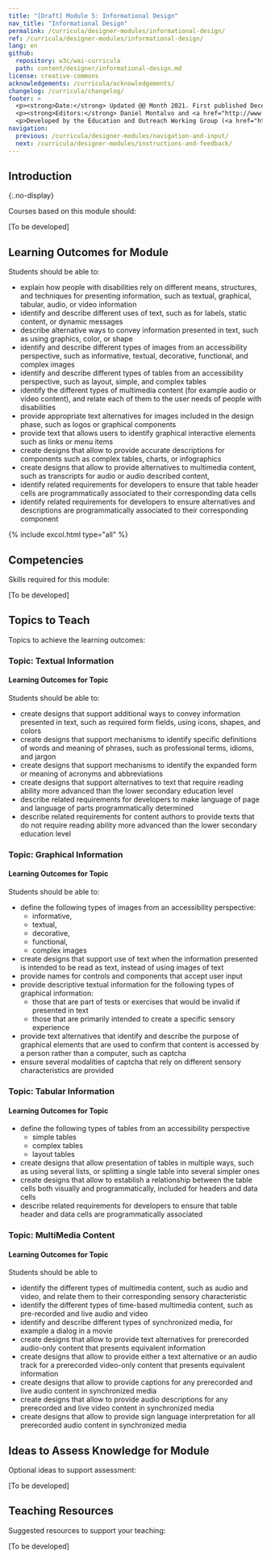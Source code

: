 ```yaml
---
title: "[Draft] Module 5: Informational Design"
nav_title: "Informational Design"
permalink: /curricula/designer-modules/informational-design/
ref: /curricula/designer-modules/informational-design/
lang: en
github:
  repository: w3c/wai-curricula
  path: content/designer/informational-design.md
license: creative-commons
acknowledgements: /curricula/acknowledgements/
changelog: /curricula/changelog/
footer: >
  <p><strong>Date:</strong> Updated @@ Month 2021. First published December 2019. CHANGELOG</p>
  <p><strong>Editors:</strong> Daniel Montalvo and <a href="http://www.w3.org/People/shadi/">Shadi Abou-Zahra</a>. Contributors: <a href="https://www.w3.org/WAI/EO/EOWG-members">EOWG Participants</a>. ACKNOWLEDGEMENTS lists contributors and credits.</p>
  <p>Developed by the Education and Outreach Working Group (<a href="http://www.w3.org/WAI/EO/">EOWG</a>). Developed with support from the <a href="https://www.w3.org/WAI/about/projects/wai-guide/">WAI-Guide Project</a> funded by the European Commission (EC) under the Horizon 2020 program (Grant Agreement 822245).</p>
navigation:
  previous: /curricula/designer-modules/navigation-and-input/
  next: /curricula/designer-modules/instructions-and-feedback/
---
```


## Introduction
{:.no-display}

Courses based on this module should:

[To be developed]

## Learning Outcomes for Module

Students should be able to:

* explain how people with disabilities rely on different means, structures, and techniques for presenting information, such as textual, graphical, tabular, audio, or video information
* identify and describe different uses of text, such as for labels, static content, or dynamic messages
* describe alternative ways to convey information presented in text, such as using graphics, color, or shape
* identify and describe different types of images from an accessibility perspective, such as informative, textual, decorative, functional, and complex images
* identify and describe different types of tables from an accessibility perspective, such as layout, simple, and complex tables
* identify the different types of multimedia content (for example audio or video content), and relate each of them to the user needs of people with disabilities
* provide appropriate text alternatives for images included in the design phase, such as logos or graphical components
* provide text that allows users to identify graphical interactive elements such as links or menu items
* create designs that allow to provide accurate descriptions for components such as complex tables, charts, or infographics
* create designs that allow to provide alternatives to multimedia content, such as transcripts for audio or audio described content,
* identify related requirements for developers to ensure that table header cells are programmatically associated to their corresponding data cells
* identify related requirements for developers to ensure alternatives and descriptions are programmatically associated to their corresponding component

{% include excol.html type="all" %}

## Competencies

Skills required for this module:

[To be developed]

## Topics to Teach

Topics to achieve the learning outcomes:

### Topic: Textual Information

#### Learning Outcomes for Topic

Students should be able to:

* create designs that support additional ways to convey information presented in text, such as required form fields, using icons, shapes, and colors
* create designs that support mechanisms to identify specific definitions of words and meaning of phrases, such as professional terms, idioms, and jargon
* create designs that support mechanisms to identify the expanded form or meaning of acronyms and abbreviations
* create designs that support alternatives to text that require reading ability more advanced than the lower secondary education level
* describe related requirements for developers to make language of page and language of parts programmatically determined
* describe related requirements for content authors to provide texts that do not require reading ability more advanced than the lower secondary education level

### Topic: Graphical Information

#### Learning Outcomes for Topic

Students should be able to:

* define the following types of images from an accessibility perspective:
  * informative,
  * textual,
  * decorative,
  * functional,
  * complex images
* create designs that support use of text when the information presented is intended to be read as text, instead of using images of text
* provide names for controls and components that accept user input
* provide descriptive textual information for the following types of graphical information:
  * those that are part of tests or exercises that would be invalid if presented in text
  * those that are primarily intended to create a specific sensory experience
* provide text alternatives that identify and describe the purpose of graphical elements that are used to confirm that content is accessed by a person rather than a computer, such as captcha
* ensure several modalities of captcha that rely on different sensory characteristics are provided

### Topic: Tabular Information

#### Learning Outcomes for Topic

* define the following types of tables from an accessibility perspective
  * simple tables
  * complex tables
  * layout tables
* create designs that allow presentation of tables in multiple ways, such as using several lists, or splitting a single table into several simpler ones
* create designs that allow to establish a relationship between the table cells both visually and programmatically, included for headers and data cells
* describe related requirements for developers to ensure that table header and data cells are programmatically associated

### Topic: MultiMedia Content

#### Learning Outcomes for Topic

Students should be able to

* identify the different types of multimedia content, such as audio and video, and relate them to their corresponding sensory characteristic
* identify the different types of time-based multimedia content, such as pre-recorded and live audio and video
* identify and describe different types of synchronized media, for example a dialog in a movie
* create designs that allow to provide text alternatives for prerecorded audio-only content that presents equivalent information
* create designs that allow to provide either a text alternative or an audio track for a prerecorded video-only content that presents equivalent information
* create designs that allow to provide captions for any prerecorded and live audio content in synchronized media
* create designs that allow to provide audio descriptions for any prerecorded and live video content in synchronized media
* create designs that allow to provide sign language interpretation for all prerecorded audio content in synchronized media

## Ideas to Assess Knowledge for Module

Optional ideas to support assessment:

[To be developed]

## Teaching Resources

Suggested resources to support your teaching:

[To be developed]
